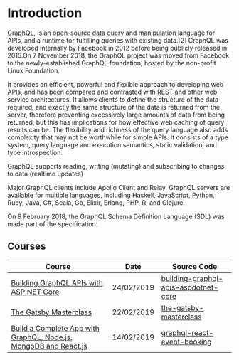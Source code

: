 # Introduction

[GraphQL](https://en.wikipedia.org/wiki/GraphQL), is an open-source data query and manipulation language for APIs, and a runtime for fulfilling queries with existing data.[2] GraphQL was developed internally by Facebook in 2012 before being publicly released in 2015.On 7 November 2018, the GraphQL project was moved from Facebook to the newly-established GraphQL foundation, hosted by the non-profit Linux Foundation.

It provides an efficient, powerful and flexible approach to developing web APIs, and has been compared and contrasted with REST and other web service architectures. It allows clients to define the structure of the data required, and exactly the same structure of the data is returned from the server, therefore preventing excessively large amounts of data from being returned, but this has implications for how effective web caching of query results can be. The flexibility and richness of the query language also adds complexity that may not be worthwhile for simple APIs. It consists of a type system, query language and execution semantics, static validation, and type introspection.

GraphQL supports reading, writing (mutating) and subscribing to changes to data (realtime updates)

Major GraphQL clients include Apollo Client and Relay. GraphQL servers are available for multiple languages, including Haskell, JavaScript, Python, Ruby, Java, C#, Scala, Go, Elixir, Erlang, PHP, R, and Clojure.

On 9 February 2018, the GraphQL Schema Definition Language (SDL) was made part of the specification.

## Courses

| Course                                                                                                            | Date       | Source Code                                                                                               |
| ----------------------------------------------------------------------------------------------------------------- | ---------- | --------------------------------------------------------------------------------------------------------- |
| [Building GraphQL APIs with ASP.NET Core](/other/graphql-building-graphql-apis-aspdotnet-core.md)                 | 24/02/2019 | [building-graphql-apis-aspdotnet-core](https://github.com/peelmicro/building-graphql-apis-aspdotnet-core) |
| [The Gatsby Masterclass](/staticwebs/gatsby-the-gatsby-masterclass.md)                                            | 22/02/2019 | [the-gatsby-masterclass](https://github.com/peelmicro/the-gatsby-masterclass)                             |
| [Build a Complete App with GraphQL, Node.js, MongoDB and React.js](/other/graphql-graphql-react-event-booking.md) | 14/02/2019 | [graphql-react-event-booking](https://github.com/peelmicro/graphql-react-event-booking)                   |
